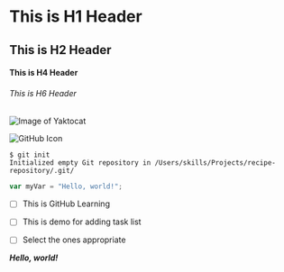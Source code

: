# This is H1 Header
## This is H2 Header
#### This is H4 Header
###### This is H6 Header


![Image of Yaktocat](https://octodex.github.com/images/yaktocat.png)

![GitHub Icon](https://www.webfx.com/wp-content/uploads/2022/08/github-logo.png)


```
$ git init
Initialized empty Git repository in /Users/skills/Projects/recipe-repository/.git/
```

```Javascript
var myVar = "Hello, world!";
```

- [ ] This is GitHub Learning
- [ ] This is demo for adding task list
- [ ] Select the ones appropriate


***Hello, world!***

